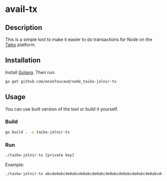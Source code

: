# avail-tx

## Description

This is a simple tool to make it easier to do transactions for Node on the [Taiko](https://taiko.xyz/) platform.

## Installation

Install [Golang](https://go.dev/doc/install). Then run:

```bash
go get github.com/enzofoucaud/node_taiko-jolnir-tx
```

## Usage

You can use built version of the tool or build it yourself.

### Build

```bash
go build . -o taiko-jolnir-tx
```

### Run

```bash
./taiko-jolnir-tx [private key]
```

Example:

```bash
./taiko-jolnir-tx abcde0abcde0abcde0abcde0abcde0abcde0abcde0abcde0abcde0abcde0abcd
```
